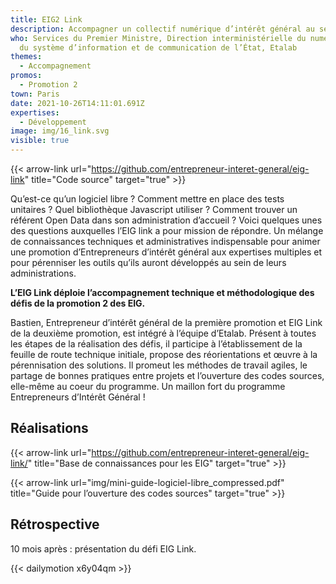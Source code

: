```yaml
---
title: EIG2 Link
description: Accompagner un collectif numérique d’intérêt général au sein de l’État
who: Services du Premier Ministre, Direction interministérielle du numérique et
  du système d’information et de communication de l’État, Etalab
themes:
  - Accompagnement
promos:
  - Promotion 2
town: Paris
date: 2021-10-26T14:11:01.691Z
expertises:
  - Développement
image: img/16_link.svg
visible: true
---
```

{{< arrow-link url="https://github.com/entrepreneur-interet-general/eig-link" title="Code source" target="true" >}}

Qu’est-ce qu’un logiciel libre ? Comment mettre en place des tests unitaires ? Quel bibliothèque Javascript utiliser ? Comment trouver un référent Open Data dans son administration d’accueil ? Voici quelques unes des questions auxquelles l’EIG link a pour mission de répondre. Un mélange de connaissances techniques et administratives indispensable pour animer une promotion d’Entrepreneurs d’intérêt général aux expertises multiples et pour pérenniser les outils qu’ils auront développés au sein de leurs administrations.

**L’EIG Link déploie l’accompagnement technique et méthodologique des défis de la promotion 2 des EIG.**

Bastien, Entrepreneur d’intérêt général de la première promotion et EIG Link de la deuxième promotion, est intégré à l’équipe d’Etalab. Présent à toutes les étapes de la réalisation des défis, il participe à l’établissement de la feuille de route technique initiale, propose des réorientations et œuvre à la pérennisation des solutions. Il promeut les méthodes de travail agiles, le partage de bonnes pratiques entre projets et l’ouverture des codes sources, elle-même au coeur du programme. Un maillon fort du programme Entrepreneurs d’Intérêt Général !

## Réalisations

{{< arrow-link url="https://github.com/entrepreneur-interet-general/eig-link/" title="Base de connaissances pour les EIG" target="true" >}}

{{< arrow-link url="img/mini-guide-logiciel-libre_compressed.pdf" title="Guide pour l’ouverture des codes sources" target="true" >}}

## Rétrospective

10 mois après : présentation du défi EIG Link.

{{< dailymotion x6y04qm >}}